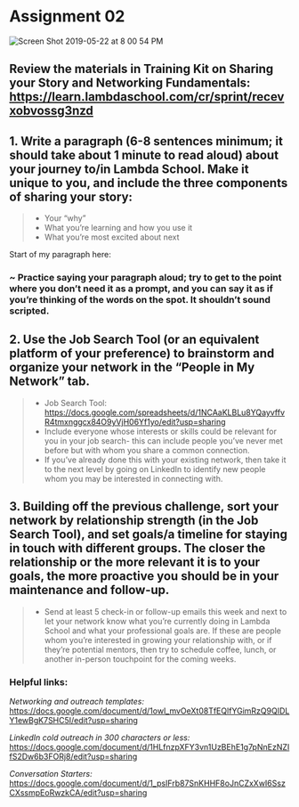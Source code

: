 # Assignment 02

![Screen Shot 2019-05-22 at 8 00 54 PM](https://user-images.githubusercontent.com/33911508/58346786-95937400-7e21-11e9-9a88-d898e36d423c.png)

## Review the materials in Training Kit on Sharing your Story and Networking Fundamentals: https://learn.lambdaschool.com/cr/sprint/recevxobvossg3nzd

## 1. Write a paragraph (6-8 sentences minimum; it should take about 1 minute to read aloud) about your journey to/in Lambda School. Make it unique to you, and include the three components of sharing your story:

> - Your “why”
> - What you’re learning and how you use it
> - What you’re most excited about next

Start of my paragraph here:

### ~ Practice saying your paragraph aloud; try to get to the point where you don’t need it as a prompt, and you can say it as if you’re thinking of the words on the spot. It shouldn’t sound scripted.

## 2. Use the Job Search Tool (or an equivalent platform of your preference) to brainstorm and organize your network in the “People in My Network” tab.

> - Job Search Tool: https://docs.google.com/spreadsheets/d/1NCAaKLBLu8YQayvffvR4tmxnggcx84O9yVjH06Yf1yo/edit?usp=sharing
> - Include everyone whose interests or skills could be relevant for you in your job search- this can include people you’ve never met before but with whom you share a common connection.
> - If you’ve already done this with your existing network, then take it to the next level by going on LinkedIn to identify new people whom you may be interested in connecting with.

## 3. Building off the previous challenge, sort your network by relationship strength (in the Job Search Tool), and set goals/a timeline for staying in touch with different groups. The closer the relationship or the more relevant it is to your goals, the more proactive you should be in your maintenance and follow-up.

> - Send at least 5 check-in or follow-up emails this week and next to let your network know what you’re currently doing in Lambda School and what your professional goals are. If these are people whom you’re interested in growing your relationship with, or if they’re potential mentors, then try to schedule coffee, lunch, or another in-person touchpoint for the coming weeks.

### Helpful links:

_Networking and outreach templates:_ https://docs.google.com/document/d/1owl_mvOeXt08TfEQlfYGimRzQ9QIDLY1ewBgK7SHC5I/edit?usp=sharing

_LinkedIn cold outreach in 300 characters or less:_ https://docs.google.com/document/d/1HLfnzpXFY3vn1UzBEhE1g7pNnEzNZIfS2Dw6b3FORj8/edit?usp=sharing

_Conversation Starters:_ https://docs.google.com/document/d/1_psIFrb87SnKHHF8oJnCZxXwI6SszCXssmpEoRwzkCA/edit?usp=sharing
